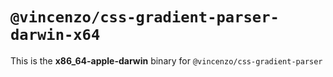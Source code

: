 # `@vincenzo/css-gradient-parser-darwin-x64`

This is the **x86_64-apple-darwin** binary for `@vincenzo/css-gradient-parser`
